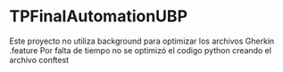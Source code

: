 # TPFinalAutomationUBP
Este proyecto no utiliza background para optimizar los archivos Gherkin .feature
Por falta de tiempo no se optimizó el codigo python creando el archivo conftest
